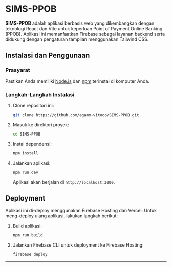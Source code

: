# SIMS-PPOB

**SIMS-PPOB** adalah aplikasi berbasis web yang dikembangkan dengan teknologi React dan Vite untuk keperluan Point of Payment Online Banking (PPOB). Aplikasi ini memanfaatkan Firebase sebagai layanan backend serta didukung dengan pengaturan tampilan menggunakan Tailwind CSS.

## Instalasi dan Penggunaan

### Prasyarat

Pastikan Anda memiliki [Node.js](https://nodejs.org/) dan [npm](https://www.npmjs.com/) terinstal di komputer Anda.

### Langkah-Langkah Instalasi

1. Clone repositori ini:
   ```bash
   git clone https://github.com/agamm-vitooo/SIMS-PPOB.git
   ```
2. Masuk ke direktori proyek:
   ```bash
   cd SIMS-PPOB
   ```
3. Instal dependensi:
   ```bash
   npm install
   ```
4. Jalankan aplikasi:
   ```bash
   npm run dev
   ```
   Aplikasi akan berjalan di `http://localhost:3000`.

## Deployment

Aplikasi ini di-deploy menggunakan Firebase Hosting dan Vercel. Untuk meng-deploy ulang aplikasi, lakukan langkah berikut:

1. Build aplikasi:
   ```bash
   npm run build
   ```
2. Jalankan Firebase CLI untuk deployment ke Firebase Hosting:
   ```bash
   firebase deploy
   ```

--- 
